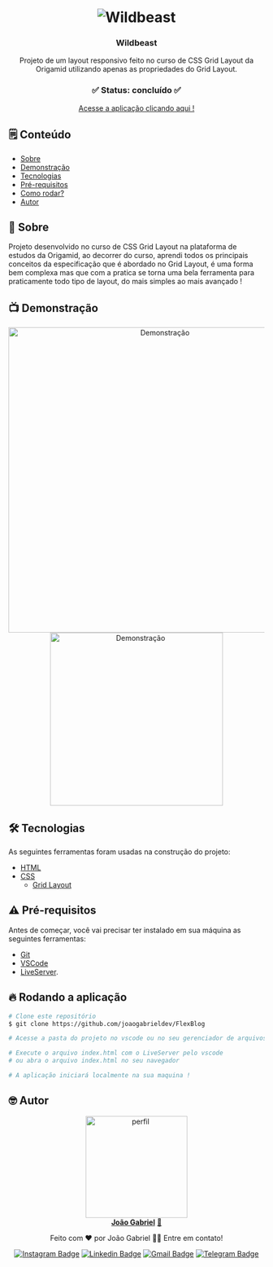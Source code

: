 
<h1 align="center">
    <img alt="Wildbeast" title="#wildbeast" src="" />
</h1>


<div align="center">
	<h3 align="center">Wildbeast</h3>
	<p align="center">Projeto de um layout responsivo feito no curso de CSS Grid Layout da Origamid utilizando apenas as propriedades do Grid Layout.</p>
</div>
<h3  align="center">
		✅ Status: concluído ✅
</h3>
<div align="center">
<a href="https://flexblog-joaogabriel.vercel.app">Acesse a aplicação clicando aqui !</a>
</div>

## 🗒️ Conteúdo
   * [Sobre](#-Sobre)
   * [Demonstração](#-Demonstração)
   * [Tecnologias](#-tecnologias)
   * [Pré-requisitos](#-Pré-requisitos)
   * [Como rodar?](#-Rodando-a-aplicação)
   * [Autor](#-Autor)

## 📖 Sobre
Projeto desenvolvido no curso de CSS Grid Layout na plataforma de estudos da Origamid, ao decorrer do curso, aprendi todos os principais conceitos da especificação que é abordado no Grid Layout, é uma forma bem complexa mas que com a pratica se torna uma bela ferramenta para praticamente todo tipo de layout, do mais simples ao mais avançado ! 

## 📺 Demonstração
<p align="center">
  <img alt="Demonstração" src="resource_github/flexblog_demo.gif" width="600">
	<img alt="Demonstração" src="resource_github/flexblog_mobile.gif" height="340">
</p>

## 🛠 Tecnologias
As seguintes ferramentas foram usadas na construção do projeto:
- [HTML](https://developer.mozilla.org/pt-BR/docs/Web/HTML)
- [CSS](https://developer.mozilla.org/pt-BR/docs/Web/CSS)
	- [Grid Layout](https://developer.mozilla.org/pt-BR/docs/Web/CSS/CSS_Grid_Layout)

## ⚠️ Pré-requisitos
Antes de começar, você vai precisar ter instalado em sua máquina as seguintes ferramentas:
- [Git](https://git-scm.com)
- [VSCode](https://code.visualstudio.com/) 
- [LiveServer](https://marketplace.visualstudio.com/items?itemName=ritwickdey.LiveServer). 

## 🔥 Rodando a aplicação
```bash
# Clone este repositório
$ git clone https://github.com/joaogabrieldev/FlexBlog

# Acesse a pasta do projeto no vscode ou no seu gerenciador de arquivos

# Execute o arquivo index.html com o LiveServer pelo vscode
# ou abra o arquivo index.html no seu navegador

# A aplicação iniciará localmente na sua maquina !
```





<!-- AUTOR -->
## 🤓 Autor
<div align="center" >
<a href="https://www.linkedin.com/in/joaogabrieldev/">
 <img src="https://avatars.githubusercontent.com/u/43724692?v=4" width="200px;" alt="perfil"/>
 <br />
 <b>João Gabriel</b></a> <a href="https://www.linkedin.com/in/joaogabrieldev/" title="Linkedin">🚀
</a>

Feito com ❤️ por João Gabriel 👋🏽 Entre em contato!

 [![Instagram Badge](https://img.shields.io/badge/Instagram-E4405F?style=for-the-badge&logo=instagram&logoColor=white&link=https://www.instagram.com/joaogabriel.fn/)](https://www.instagram.com/joaogabriel.fn/) [![Linkedin Badge](https://img.shields.io/badge/LinkedIn-0077B5?style=for-the-badge&logo=linkedin&logoColor=white&link=https://www.linkedin.com/in/joaogabrieldev/)](https://www.linkedin.com/in/joaogabrieldev/) [![Gmail Badge](https://img.shields.io/badge/Gmail-D14836?style=for-the-badge&logo=gmail&logoColor=white&link=mailto:dev.joaogabriel@gmail.com)](mailto:dev.joaogabriel@gmail.com) [![Telegram Badge](https://img.shields.io/badge/Telegram-2CA5E0?style=for-the-badge&logo=telegram&logoColor=white&link=https://t.me/joaogabrielfn)](https://t.me/joaogabrielfn)
	
</div>
